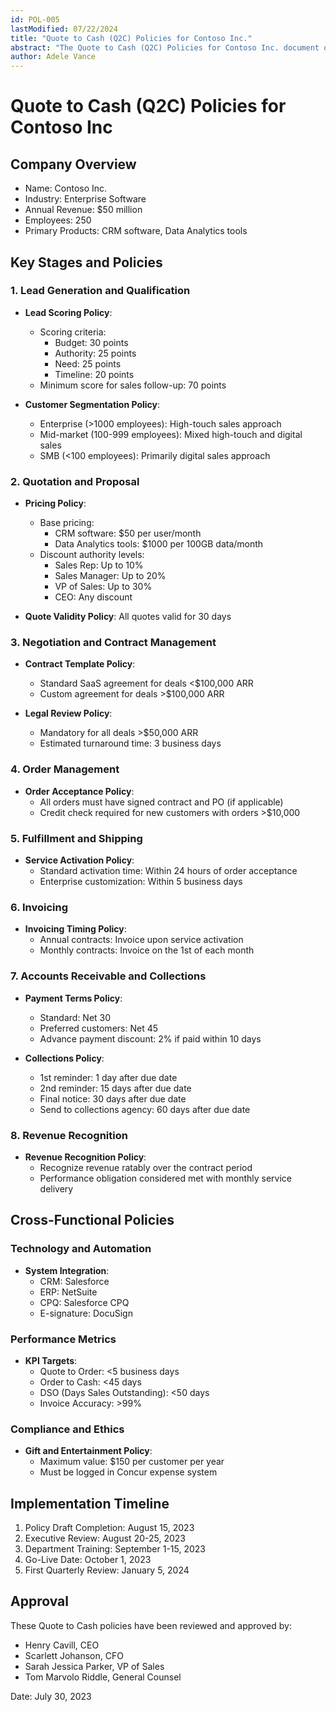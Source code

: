 ```yaml
---
id: POL-005
lastModified: 07/22/2024
title: "Quote to Cash (Q2C) Policies for Contoso Inc."
abstract: "The Quote to Cash (Q2C) Policies for Contoso Inc. document outlines the comprehensive procedures for managing the entire sales process, from lead generation to revenue recognition. It details policies for lead scoring, customer segmentation, pricing, contract management, order acceptance, service activation, invoicing, accounts receivable, and collections. The document also covers cross-functional policies related to technology integration, performance metrics, compliance, and ethics. Key performance indicators and an implementation timeline are provided to ensure effective execution and continuous improvement. The policies have been reviewed and approved by the company’s executive team."
author: Adele Vance
---
```


# Quote to Cash (Q2C) Policies for Contoso Inc

## Company Overview

- Name: Contoso Inc.
- Industry: Enterprise Software
- Annual Revenue: $50 million
- Employees: 250
- Primary Products: CRM software, Data Analytics tools

## Key Stages and Policies

### 1. Lead Generation and Qualification

- **Lead Scoring Policy**:
  - Scoring criteria:
    - Budget: 30 points
    - Authority: 25 points
    - Need: 25 points
    - Timeline: 20 points
  - Minimum score for sales follow-up: 70 points

- **Customer Segmentation Policy**:
  - Enterprise (>1000 employees): High-touch sales approach
  - Mid-market (100-999 employees): Mixed high-touch and digital sales
  - SMB (<100 employees): Primarily digital sales approach

### 2. Quotation and Proposal

- **Pricing Policy**:
  - Base pricing:
    - CRM software: $50 per user/month
    - Data Analytics tools: $1000 per 100GB data/month
  - Discount authority levels:
    - Sales Rep: Up to 10%
    - Sales Manager: Up to 20%
    - VP of Sales: Up to 30%
    - CEO: Any discount

- **Quote Validity Policy**: All quotes valid for 30 days

### 3. Negotiation and Contract Management

- **Contract Template Policy**:
  - Standard SaaS agreement for deals <$100,000 ARR
  - Custom agreement for deals >$100,000 ARR

- **Legal Review Policy**:
  - Mandatory for all deals >$50,000 ARR
  - Estimated turnaround time: 3 business days

### 4. Order Management

- **Order Acceptance Policy**:
  - All orders must have signed contract and PO (if applicable)
  - Credit check required for new customers with orders >$10,000

### 5. Fulfillment and Shipping

- **Service Activation Policy**:
  - Standard activation time: Within 24 hours of order acceptance
  - Enterprise customization: Within 5 business days

### 6. Invoicing

- **Invoicing Timing Policy**:
  - Annual contracts: Invoice upon service activation
  - Monthly contracts: Invoice on the 1st of each month

### 7. Accounts Receivable and Collections

- **Payment Terms Policy**:
  - Standard: Net 30
  - Preferred customers: Net 45
  - Advance payment discount: 2% if paid within 10 days

- **Collections Policy**:
  - 1st reminder: 1 day after due date
  - 2nd reminder: 15 days after due date
  - Final notice: 30 days after due date
  - Send to collections agency: 60 days after due date

### 8. Revenue Recognition

- **Revenue Recognition Policy**:
  - Recognize revenue ratably over the contract period
  - Performance obligation considered met with monthly service delivery

## Cross-Functional Policies

### Technology and Automation

- **System Integration**:
  - CRM: Salesforce
  - ERP: NetSuite
  - CPQ: Salesforce CPQ
  - E-signature: DocuSign

### Performance Metrics

- **KPI Targets**:
  - Quote to Order: <5 business days
  - Order to Cash: <45 days
  - DSO (Days Sales Outstanding): <50 days
  - Invoice Accuracy: >99%

### Compliance and Ethics

- **Gift and Entertainment Policy**:
  - Maximum value: $150 per customer per year
  - Must be logged in Concur expense system

## Implementation Timeline

1. Policy Draft Completion: August 15, 2023
2. Executive Review: August 20-25, 2023
3. Department Training: September 1-15, 2023
4. Go-Live Date: October 1, 2023
5. First Quarterly Review: January 5, 2024

## Approval

These Quote to Cash policies have been reviewed and approved by:

- Henry Cavill, CEO
- Scarlett Johanson, CFO
- Sarah Jessica Parker, VP of Sales
- Tom Marvolo Riddle, General Counsel

Date: July 30, 2023
